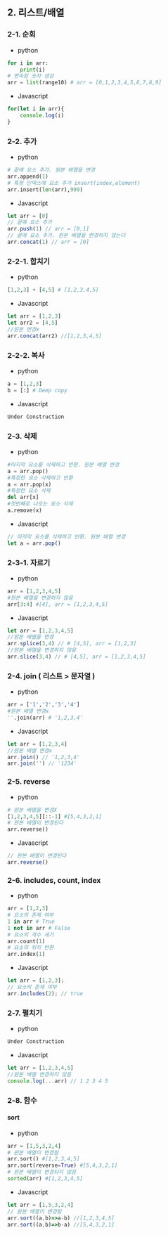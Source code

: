 

## 2. 리스트/배열



### 2-1. 순회
>
- python
```python
for i in arr:
	print(i)
# 연속된 숫자 생성 
arr = list(range10) # arr = [0,1,2,3,4,5,6,7,8,9]
```
- Javascript
```javascript
for(let i in arr){
	console.log(i)
}
```

### 2-2. 추가
>
- python
```python
# 끝에 요소 추가. 원본 배열을 변경
arr.append(1)
# 특정 인덱스에 요소 추가 insert(index,element)
arr.insert(len(arr),999)
```
- Javascript
```javascript
let arr = [0]
// 끝에 요소 추가
arr.push(1) // arr = [0,1]
// 끝에 요소 추가. 원본 배열을 변경하지 않는다
arr.concat(1) // arr = [0]
```

### 2-2-1. 합치기
>
- python
```python
[1,2,3] + [4,5] # [1,2,3,4,5]
```
- Javascript
```javascript
let arr = [1,2,3]
let arr2 = [4,5]
//원본 변경x
arr.concat(arr2) //[1,2,3,4,5]
```

### 2-2-2. 복사
>
- python
```python
a = [1,2,3]
b = [:] # Deep copy
```
- Javascript
```javascript
Under Construction
```


### 2-3. 삭제
>
- python
```python
#마지막 요소를 삭제하고 반환. 원본 배열 변경
a = arr.pop()
#특정한 요소 삭제하고 반환
a = arr.pop(x)
#특정한 요소 삭제
del arr[x]
#첫번째로 나오는 요소 삭제
a.remove(x)
```
- Javascript
```javascript
// 마지막 요소를 삭제하고 반환. 원본 배열 변경
let a = arr.pop()
```

### 2-3-1. 자르기
>
- python
```python
arr = [1,2,3,4,5]
#원본 배열을 변경하지 않음
arr[3:4] #[4], arr = [1,2,3,4,5]
```
- Javascript
```javascript
let arr = [1,2,3,4,5]
//원본 배열을 변경
arr.splice(3,4) // # [4,5], arr = [1,2,3]
//원본 배열을 변경하지 않음
arr.slice(3,4) // # [4,5], arr = [1,2,3,4,5]
```

### 2-4. join ( 리스트 > 문자열 )
>
- python
```python
arr = ['1','2','3','4']
#원본 배열 변경x
''.join(arr) # '1,2,3,4'
```
- Javascript
```javascript
let arr = [1,2,3,4]
//원본 배열 변경x
arr.join() // '1,2,3,4'
arr.join('') // '1234'
```

### 2-5. reverse
>
- python
```python
# 원본 배열을 변경X
[1,2,3,4,5][::-1] #[5,4,3,2,1]
# 원본 배열이 변경된다
arr.reverse()
```
- Javascript
```javascript
// 원본 배열이 변경된다
arr.reverse()
```

### 2-6. includes, count, index
>
- python
```python
arr = [1,2,3]
# 요소의 존재 여부
1 in arr # True
1 not in arr # False
# 요소의 개수 세기
arr.count(1)
# 요소의 위치 반환
arr.index(1)
```
- Javascript
```javascript
let arr = [1,2,3];
// 요소의 존재 여부
arr.includes(2); // true
```

### 2-7. 펼치기
>
- python
```python
Under Construction
```
- Javascript
```javascript
let arr = [1,2,3,4,5]
//원본 배열 변경하지 않음
console.log(...arr) // 1 2 3 4 5
```



### 2-8. 함수
>
#### sort
- python
```python
arr = [1,5,3,2,4]
# 원본 배열이 변경됨
arr.sort() #[1,2,3,4,5]
arr.sort(reverse=True) #[5,4,3,2,1]
# 원본 배열이 변경되지 않음
sorted(arr) #[1,2,3,4,5]
```
- Javascript
```javascript
let arr = [1,5,3,2,4]
// 원본 배열이 변경됨
arr.sort((a,b)=>a-b) //[1,2,3,4,5]
arr.sort((a,b)=>b-a) //[5,4,3,2,1]  
```
